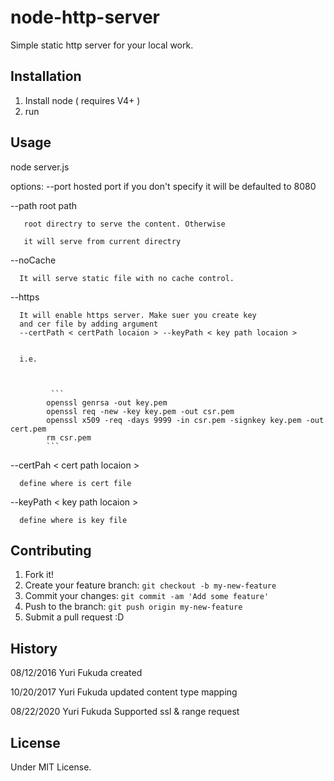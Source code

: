 # node-http-server

Simple static http server for your local work. 

## Installation
1. Install node ( requires V4+ )
2. run 

## Usage

   node server.js
   
   options: 
   --port hosted port
       if you don't specify it will be defaulted to 8080

   --path root path  
   
       root directry to serve the content. Otherwise
   
       it will serve from current directry

   --noCache 
   
      It will serve static file with no cache control.

   --https

      It will enable https server. Make suer you create key 
      and cer file by adding argument 
      --certPath < certPath locaion > --keyPath < key path locaion >
      

      i.e. 


 
			 ```
			openssl genrsa -out key.pem
			openssl req -new -key key.pem -out csr.pem
			openssl x509 -req -days 9999 -in csr.pem -signkey key.pem -out cert.pem
			rm csr.pem
			```


   --certPah < cert path locaion >

      define where is cert file 



   --keyPath < key path locaion >

      define where is key file 



      
## Contributing
1. Fork it!
2. Create your feature branch: `git checkout -b my-new-feature`
3. Commit your changes: `git commit -am 'Add some feature'`
4. Push to the branch: `git push origin my-new-feature`
5. Submit a pull request :D

## History

08/12/2016 Yuri Fukuda  created

10/20/2017 Yuri Fukuda updated content type mapping
 
08/22/2020 Yuri Fukuda Supported ssl & range request

## License
Under MIT License. 
